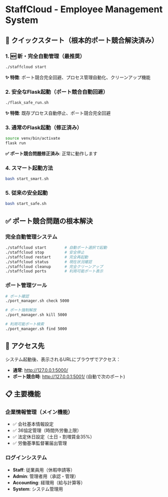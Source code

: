 # StaffCloud - Employee Management System

## 🚀 クイックスタート（根本的ポート競合解決済み）

### 1. 🆕 新・完全自動管理（最推奨）
```bash
./staffcloud start
```
**✨ 特徴**: ポート競合完全回避、プロセス管理自動化、クリーンアップ機能

### 2. 安全なFlask起動（ポート競合自動回避）
```bash
./flask_safe_run.sh
```
**✨ 特徴**: 既存プロセス自動停止、ポート競合完全回避

### 3. 通常のFlask起動（修正済み）
```bash
source venv/bin/activate
flask run
```
**✅ ポート競合問題修正済み**: 正常に動作します

### 4. スマート起動方法
```bash
bash start_smart.sh
```

### 5. 従来の安全起動
```bash
bash start_safe.sh
```

## ✅ ポート競合問題の根本解決

### 完全自動管理システム
```bash
./staffcloud start        # 自動ポート選択で起動
./staffcloud stop         # 安全停止
./staffcloud restart      # 完全再起動
./staffcloud status       # 現在状況確認
./staffcloud cleanup      # 完全クリーンアップ
./staffcloud ports        # 利用可能ポート表示
```

### ポート管理ツール
```bash
# ポート確認
./port_manager.sh check 5000

# ポート強制解放
./port_manager.sh kill 5000

# 利用可能ポート検索
./port_manager.sh find 5000
```

## 🎯 アクセス先

システム起動後、表示されるURLにブラウザでアクセス：
- **通常**: http://127.0.0.1:5000/
- **ポート競合時**: http://127.0.0.1:5001/ (自動で次のポート)

## 📋 主要機能

### 企業情報管理（メイン機能）
- ✅ 会社基本情報設定
- ✅ 36協定管理（時間外労働上限）
- ✅ 法定休日設定（土日・割増賃金35%）
- ✅ 労働基準監督署届出管理

### ログインシステム
- **Staff**: 従業員用（休暇申請等）
- **Admin**: 管理者用（承認・管理）
- **Accounting**: 経理用（給与計算等）
- **System**: システム管理用